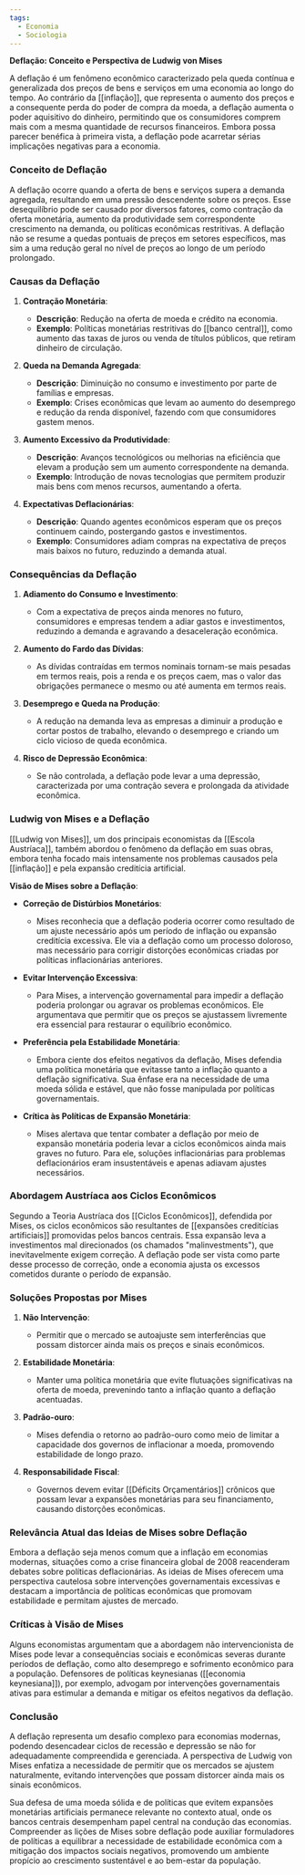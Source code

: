 ```yaml
---
tags:
  - Economia
  - Sociologia
---
```

**Deflação: Conceito e Perspectiva de Ludwig von Mises**

A deflação é um fenômeno econômico caracterizado pela queda contínua e generalizada dos preços de bens e serviços em uma economia ao longo do tempo. Ao contrário da [[inflação]], que representa o aumento dos preços e a consequente perda do poder de compra da moeda, a deflação aumenta o poder aquisitivo do dinheiro, permitindo que os consumidores comprem mais com a mesma quantidade de recursos financeiros. Embora possa parecer benéfica à primeira vista, a deflação pode acarretar sérias implicações negativas para a economia.

### **Conceito de Deflação**

A deflação ocorre quando a oferta de bens e serviços supera a demanda agregada, resultando em uma pressão descendente sobre os preços. Esse desequilíbrio pode ser causado por diversos fatores, como contração da oferta monetária, aumento da produtividade sem correspondente crescimento na demanda, ou políticas econômicas restritivas. A deflação não se resume a quedas pontuais de preços em setores específicos, mas sim a uma redução geral no nível de preços ao longo de um período prolongado.

### **Causas da Deflação**

1. **Contração Monetária**:
   - **Descrição**: Redução na oferta de moeda e crédito na economia.
   - **Exemplo**: Políticas monetárias restritivas do [[banco central]], como aumento das taxas de juros ou venda de títulos públicos, que retiram dinheiro de circulação.

2. **Queda na Demanda Agregada**:
   - **Descrição**: Diminuição no consumo e investimento por parte de famílias e empresas.
   - **Exemplo**: Crises econômicas que levam ao aumento do desemprego e redução da renda disponível, fazendo com que consumidores gastem menos.

3. **Aumento Excessivo da Produtividade**:
   - **Descrição**: Avanços tecnológicos ou melhorias na eficiência que elevam a produção sem um aumento correspondente na demanda.
   - **Exemplo**: Introdução de novas tecnologias que permitem produzir mais bens com menos recursos, aumentando a oferta.

4. **Expectativas Deflacionárias**:
   - **Descrição**: Quando agentes econômicos esperam que os preços continuem caindo, postergando gastos e investimentos.
   - **Exemplo**: Consumidores adiam compras na expectativa de preços mais baixos no futuro, reduzindo a demanda atual.

### **Consequências da Deflação**

1. **Adiamento do Consumo e Investimento**:
   - Com a expectativa de preços ainda menores no futuro, consumidores e empresas tendem a adiar gastos e investimentos, reduzindo a demanda e agravando a desaceleração econômica.

2. **Aumento do Fardo das Dívidas**:
   - As dívidas contraídas em termos nominais tornam-se mais pesadas em termos reais, pois a renda e os preços caem, mas o valor das obrigações permanece o mesmo ou até aumenta em termos reais.

3. **Desemprego e Queda na Produção**:
   - A redução na demanda leva as empresas a diminuir a produção e cortar postos de trabalho, elevando o desemprego e criando um ciclo vicioso de queda econômica.

4. **Risco de Depressão Econômica**:
   - Se não controlada, a deflação pode levar a uma depressão, caracterizada por uma contração severa e prolongada da atividade econômica.

### **Ludwig von Mises e a Deflação**

[[Ludwig von Mises]], um dos principais economistas da [[Escola Austríaca]], também abordou o fenômeno da deflação em suas obras, embora tenha focado mais intensamente nos problemas causados pela [[inflação]] e pela expansão creditícia artificial.

**Visão de Mises sobre a Deflação**:

- **Correção de Distúrbios Monetários**:
  - Mises reconhecia que a deflação poderia ocorrer como resultado de um ajuste necessário após um período de inflação ou expansão creditícia excessiva. Ele via a deflação como um processo doloroso, mas necessário para corrigir distorções econômicas criadas por políticas inflacionárias anteriores.

- **Evitar Intervenção Excessiva**:
  - Para Mises, a intervenção governamental para impedir a deflação poderia prolongar ou agravar os problemas econômicos. Ele argumentava que permitir que os preços se ajustassem livremente era essencial para restaurar o equilíbrio econômico.

- **Preferência pela Estabilidade Monetária**:
  - Embora ciente dos efeitos negativos da deflação, Mises defendia uma política monetária que evitasse tanto a inflação quanto a deflação significativa. Sua ênfase era na necessidade de uma moeda sólida e estável, que não fosse manipulada por políticas governamentais.

- **Crítica às Políticas de Expansão Monetária**:
  - Mises alertava que tentar combater a deflação por meio de expansão monetária poderia levar a ciclos econômicos ainda mais graves no futuro. Para ele, soluções inflacionárias para problemas deflacionários eram insustentáveis e apenas adiavam ajustes necessários.

### **Abordagem Austríaca aos Ciclos Econômicos**

Segundo a Teoria Austríaca dos [[Ciclos Econômicos]], defendida por Mises, os ciclos econômicos são resultantes de [[expansões creditícias artificiais]] promovidas pelos bancos centrais. Essa expansão leva a investimentos mal direcionados (os chamados "malinvestments"), que inevitavelmente exigem correção. A deflação pode ser vista como parte desse processo de correção, onde a economia ajusta os excessos cometidos durante o período de expansão.

### **Soluções Propostas por Mises**

1. **Não Intervenção**:
   - Permitir que o mercado se autoajuste sem interferências que possam distorcer ainda mais os preços e sinais econômicos.

2. **Estabilidade Monetária**:
   - Manter uma política monetária que evite flutuações significativas na oferta de moeda, prevenindo tanto a inflação quanto a deflação acentuadas.

3. **Padrão-ouro**:
   - Mises defendia o retorno ao padrão-ouro como meio de limitar a capacidade dos governos de inflacionar a moeda, promovendo estabilidade de longo prazo.

4. **Responsabilidade Fiscal**:
   - Governos devem evitar [[Déficits Orçamentários]] crônicos que possam levar a expansões monetárias para seu financiamento, causando distorções econômicas.

### **Relevância Atual das Ideias de Mises sobre Deflação**

Embora a deflação seja menos comum que a inflação em economias modernas, situações como a crise financeira global de 2008 reacenderam debates sobre políticas deflacionárias. As ideias de Mises oferecem uma perspectiva cautelosa sobre intervenções governamentais excessivas e destacam a importância de políticas econômicas que promovam estabilidade e permitam ajustes de mercado.

### **Críticas à Visão de Mises**

Alguns economistas argumentam que a abordagem não intervencionista de Mises pode levar a consequências sociais e econômicas severas durante períodos de deflação, como alto desemprego e sofrimento econômico para a população. Defensores de políticas keynesianas ([[economia keynesiana]]), por exemplo, advogam por intervenções governamentais ativas para estimular a demanda e mitigar os efeitos negativos da deflação.

### **Conclusão**

A deflação representa um desafio complexo para economias modernas, podendo desencadear ciclos de recessão e depressão se não for adequadamente compreendida e gerenciada. A perspectiva de Ludwig von Mises enfatiza a necessidade de permitir que os mercados se ajustem naturalmente, evitando intervenções que possam distorcer ainda mais os sinais econômicos.

Sua defesa de uma moeda sólida e de políticas que evitem expansões monetárias artificiais permanece relevante no contexto atual, onde os bancos centrais desempenham papel central na condução das economias. Compreender as lições de Mises sobre deflação pode auxiliar formuladores de políticas a equilibrar a necessidade de estabilidade econômica com a mitigação dos impactos sociais negativos, promovendo um ambiente propício ao crescimento sustentável e ao bem-estar da população.